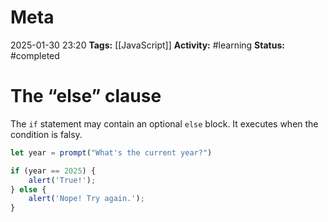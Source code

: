 # Meta
2025-01-30 23:20
**Tags:** [[JavaScript]]
**Activity:** #learning 
**Status:** #completed 

# The “else” clause
The `if` statement may contain an optional `else` block. It executes when the condition is falsy.

```JavaScript title:example.js
let year = prompt("What's the current year?")

if (year == 2025) {
	alert('True!');
} else {
	alert('Nope! Try again.');
}
```